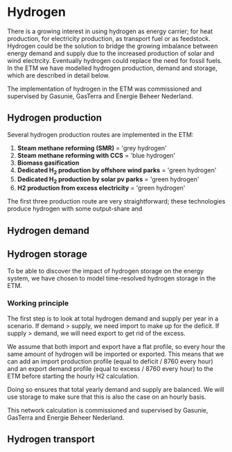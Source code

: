 # Hydrogen 

There is a growing interest in using hydrogen as energy carrier; for heat production, for electricity production, as transport fuel or as feedstock. Hydrogen could be the solution to bridge the growing imbalance between energy demand and supply due to the increased production of solar and wind electrcity. Eventually hydrogen could replace the need for fossil fuels. In the ETM we have modelled hydrogen production, demand and storage, which are described in detail below. 

The implementation of hydrogen in the ETM was commissioned and supervised by Gasunie, GasTerra and Energie Beheer Nederland.

## Hydrogen production

Several hydrogen production routes are implemented in the ETM:

1. **Steam methane reforming (SMR)** = 'grey hydrogen'
2. **Steam methane reforming with CCS** = 'blue hydrogen'
3. **Biomass gasification**
4. **Dedicated H<sub>2</sub> production by offshore wind parks** = 'green hydrogen'
5. **Dedicated H<sub>2</sub> production by solar pv parks** = 'green hydrogen'
6. **H2 production from excess electricity** = 'green hydrogen'

The first three production route are very straightforward; these technologies produce hydrogen with some output-share and 

## Hydrogen demand



## Hydrogen storage

To be able to discover the impact of hydrogen storage on the energy system, we have chosen to model time-resolved hydrogen storage in the ETM. 

### Working principle

The first step is to look at total hydrogen demand and supply per year in a scenario. If demand > supply, we need import to make up for the deficit. If supply > demand, we will need export to get rid of the excess. 

We assume that both import and export have a flat profile, so every hour the same amount of hydrogen will be imported or exported. This means that we can add an import production profile (equal to deficit / 8760 every hour) and an export demand profile (equal to excess / 8760 every hour) to the ETM before starting the hourly H2 calculation.

Doing so ensures that total yearly demand and supply are balanced. We will use storage to make sure that this is also the case on an hourly basis.

This network calculation is commissioned and supervised by Gasunie, GasTerra and Energie Beheer Nederland.

## Hydrogen transport